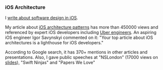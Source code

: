 ### iOS Architecture

I [write about software design in iOS](https://medium.com/@borlov). 

My article about [iOS architecture patterns](https://medium.com/ios-os-x-development/ios-architecture-patterns-ecba4c38de52) has more than 450000 views and referenced by expert iOS developers including [Uber engineers](https://eng.uber.com/new-rider-app/). 
An aspiring iOS engineer Igor Savynskyi commented on it: "Your top article about iOS architectures is a lighthouse for iOS developers." 

According to Google search, it has 370+ mentions in other articles and presentations. Also, I gave public speeches at "NSLondon" (17000 views on [slides](http://slides.com/borlov/arch#/)), "Swift Ninjas" and "Papers We Love"
